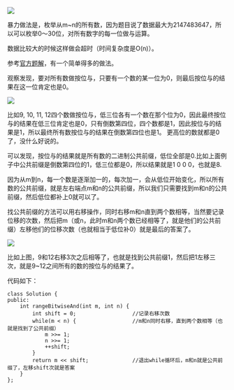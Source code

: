 ![](https://img2020.cnblogs.com/blog/2078361/202008/2078361-20200804171029219-1166067617.png)

暴力做法是，枚举从m~n的所有数，因为题目说了数据最大为2147483647，所以可以枚举0～30位，对所有数字的每一位做与运算。

数据比较大的时候这样做会超时（时间复杂度是O(n)）。

参考[官方题解](https://leetcode-cn.com/problems/bitwise-and-of-numbers-range/solution/shu-zi-fan-wei-an-wei-yu-by-leetcode/)，有一个简单得多的做法。

观察发现，要对所有数做按位与，只要有一个数的某一位为0，则最后按位与的结果在这一位肯定也是0。

![](https://img2020.cnblogs.com/blog/2078361/202008/2078361-20200804171427932-1208481627.png)

比如9, 10, 11, 12四个数做按位与，低三位各有一个数在那个位为0，因此最终按位与的结果在低三位肯定也是0，只有倒数第四位，四个数都是1，因此按位与的结果是1，所以最终所有数按位与的结果在倒数第四位也是1。
更高位的数就都是0了，没什么好说的。

可以发现，按位与的结果就是所有数的二进制公共前缀，低位全部是0.比如上面例子中公共前缀是倒数第四位的1，低三位都是0，所以结果就是1 0 0 0，也就是8.

因为从m到n，每一个数是逐渐加一的，每次加一，会从低位开始变化，所以所有数的公共前缀，就是左右端点m和n的公共前缀，所以我们只需要找到m和n的公共前缀，然后低位都补上0就可以了。

找公共前缀的方法可以用右移操作，同时右移m和n直到两个数相等，当然要记录位移的次数，然后把m（或n，此时m和n两个数已经相等了，就是他们的公共前缀）左移他们的位移次数（也就相当于低位补0）就是最后的答案了。

![](https://img2020.cnblogs.com/blog/2078361/202008/2078361-20200804172213451-343805737.png)

比如上图，9和12右移3次之后相等了，也就是找到公共前缀1，然后把1左移三次，就是9~12之间所有的数的按位与的结果了。

代码如下：

```
class Solution {
public:
    int rangeBitwiseAnd(int m, int n) {
        int shift = 0;                  //记录右移次数
        while(m < n) {                  //m和n同时右移，直到两个数相等（也就是找到了公共前缀）
            m >>= 1;
            n >>= 1;
            ++shift;
        }
        return m << shift;              //退出while循环后，m和n就是公共前缀了，左移shift次就是答案
    }
};
```

